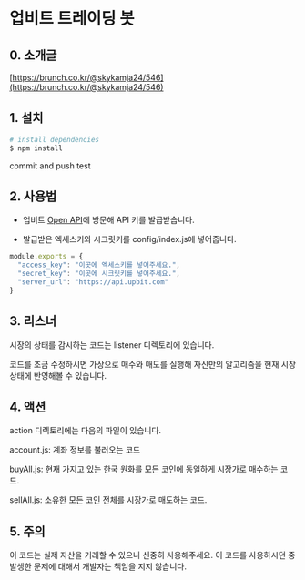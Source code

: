 # 업비트 트레이딩 봇

## 0. 소개글
[https://brunch.co.kr/@skykamja24/546](https://brunch.co.kr/@skykamja24/546)

## 1. 설치
``` bash
# install dependencies
$ npm install
```
commit and push test
## 2. 사용법
- 업비트 [Open API](https://upbit.com/mypage/open_api_management)에 방문해 API 키를 발급받습니다.

- 발급받은 엑세스키와 시크릿키를 config/index.js에 넣어줍니다.

```javascript
module.exports = {
  "access_key": "이곳에 엑세스키를 넣어주세요.",
  "secret_key": "이곳에 시크릿키를 넣어주세요.",
  "server_url": "https://api.upbit.com"
}
```

## 3. 리스너
시장의 상태를 감시하는 코드는 listener 디렉토리에 있습니다.

코드를 조금 수정하시면 가상으로 매수와 매도를 실행해 자신만의 알고리즘을 현재 시장 상태에 반영해볼 수 있습니다.

## 4. 액션
action 디렉토리에는 다음의 파일이 있습니다.

account.js: 계좌 정보를 불러오는 코드

buyAll.js: 현재 가지고 있는 한국 원화를 모든 코인에 동일하게 시장가로 매수하는 코드.

sellAll.js: 소유한 모든 코인 전체를 시장가로 매도하는 코드.

## 5. 주의
이 코드는 실제 자산을 거래할 수 있으니 신중히 사용해주세요.
이 코드를 사용하시던 중 발생한 문제에 대해서 개발자는 책임을 지지 않습니다.